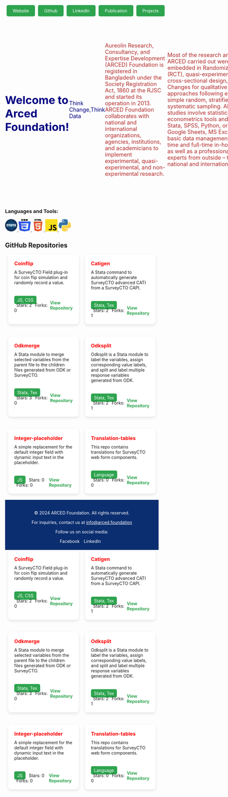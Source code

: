 <body >
<div style="display: flex; padding: 5px;">
  <a href="https://arced.foundation/" style="background-color: #2ea44f; color: white; padding: 10px 20px; text-decoration: none; border-radius: 5px; margin-right: 10px;">Website</a>
  <a href="https://github.com/ARCED-Foundation" style="background-color: #2ea44f; color: white; padding: 10px 20px; text-decoration: none; border-radius: 5px; margin-right: 10px;">Github</a>
  <a href="https://www.linkedin.com/company/aarced/?originalSubdomain=bd" style="background-color: #2ea44f; color: white; padding: 10px 20px; text-decoration: none; border-radius: 5px; margin-right: 10px;">LinkedIn</a>
  <a href="https://arced.foundation/publication.php" style="background-color: #2ea44f; color: white; padding: 10px 20px; text-decoration: none; border-radius: 5px; margin-right: 10px;">Publication</a>
  <a href="https://arced.foundation/project.php" style="background-color: #2ea44f; color: white; padding: 10px 20px; text-decoration: none; border-radius: 5px;">Projects</a>
</div>
 

<div style="width: 900px; height: 600px;    display: flex; justify-content: center; align-items: center; color: #b32c2c; font-size: 18px; border-radius: 0 0 10px 10px;">
<h1 style="color: navy; font-weight: bold; display: inline;">Welcome to Arced Foundation!</h1>
  <p style="color:navy">Think Change,Think Data</p>
  <p>
     Aureolin Research, Consultancy, and Expertise Development (ARCED) Foundation is registered in Bangladesh under the Society Registration Act, 1860 at the RJSC and started its operation in 2013. ARCED Foundation collaborates with national and international organizations, agencies, institutions, and academicians to implement experimental, quasi-experimental, and non-experimental research.

  Most of the research and studies that ARCED carried out were methodologically embedded in Randomized Controlled Trials (RCT), quasi-experimental methods, cross-sectional design, Most Significant Changes for qualitative analysis, and approaches following either or a mixture of simple random, stratified, clusters or systematic sampling. Almost all of its studies involve statistical and econometrics tools and models using Stata, SPSS, Python, or R along with Google Sheets, MS Excel, and Access for basic data management. ARCED has part-time and full-time in-house professionals as well as a professional setup to secure experts from outside – that entails both national and international professionals.
 </p>
</div>

 
<h3 align="left">Languages and Tools:</h3>
<p align="left">
  <!-- Dummy options added -->
  <a href="https://www.stata.com/" target="_blank" rel="noreferrer"> <img src="./assets/images/stata.png" alt="stata" width="40" height="40"/> </a>
  <a href="https://www.w3schools.com/css/" target="_blank" rel="noreferrer"> <img src="./assets/images/css.png" alt="css3" width="40" height="40"/> </a> 
  <a href="https://www.w3.org/html/" target="_blank" rel="noreferrer"> <img src="./assets/images/html.png" alt="html5" width="40" height="40"/> </a> 
  <a href="https://developer.mozilla.org/en-US/docs/Web/JavaScript" target="_blank" rel="noreferrer"> <img src="./assets/images/js.png" alt="javascript" width="40" height="40"/> </a> 
  <a href="https://www.python.org" target="_blank" rel="noreferrer"> <img src="./assets/images/python.jpeg" alt="python" width="40" height="40"/> </a> 
</p>

<h2>GitHub Repositories</h2>

 
  <!-- Add other repository items similarly -->

  <div style="display: flex; flex-wrap: wrap; justify-content: center; gap: 20px;">

  <!-- Coinflip Repository Card -->
  <div style="width: calc(50% - 20px); background-color: #ffffff; color: #1a1a1a; border-radius: 10px; box-shadow: 0px 4px 10px rgba(0, 0, 0, 0.1); margin-bottom: 20px; transition: transform 0.3s ease;">
    <div style="padding: 20px;">
      <h3 style="margin: 0;color:red">Coinflip</h3>
      <p style="margin: 10px 0 0;">A SurveyCTO Field plug-in for coin flip simulation and randomly record a value.</p>
    </div>
    <div style="padding: 20px;">
      <div style="display: flex; justify-content: space-between; align-items: center;">
        <div>
          <span style="background-color: #2ea44f; color: white; padding: 5px 10px; border-radius: 5px;">JS, CSS</span>
          <span style="margin-left: 7px;">Stars: 2</span>
          <span style="margin-left: 7px;">Forks: 0</span>
        </div>
        <a href="https://github.com/ARCED-Foundation/coinflip" style="text-decoration: none; color: #2ea44f; font-weight: bold;">View Repository</a>
      </div>
    </div>
  </div>

  <!-- Catigen Repository Card -->
  <div style="width: calc(50% - 20px); background-color: #ffffff; color: #1a1a1a; border-radius: 10px; box-shadow: 0px 4px 10px rgba(0, 0, 0, 0.1); margin-bottom: 20px; transition: transform 0.3s ease;">
    <div style="padding: 20px;">
      <h3 style="margin: 0;color:red">Catigen</h3>
      <p style="margin: 10px 0 0;">A Stata command to automatically generate SurveyCTO advanced CATI from a SurveyCTO CAPI.</p>
    </div>
    <div style="padding: 20px;">
      <div style="display: flex; justify-content: space-between; align-items: center;">
        <div>
          <span style="background-color: #2ea44f; color: white; padding: 5px 10px; border-radius: 5px;">Stata, Tex</span>
          <span style="margin-left: 7px;">Stars: 2</span>
          <span style="margin-left: 7px;">Forks: 1</span>
        </div>
        <a href="https://github.com/ARCED-Foundation/catigen" style="text-decoration: none; color: #2ea44f; font-weight: bold;">View Repository</a>
      </div>
    </div>
  </div>

  <!-- Odkmerge Repository Card -->
  <div style="width: calc(50% - 20px); background-color: #ffffff; color: #1a1a1a; border-radius: 10px; box-shadow: 0px 4px 10px rgba(0, 0, 0, 0.1); margin-bottom: 20px; transition: transform 0.3s ease;">
    <div style="padding: 20px;">
      <h3 style="margin: 0;color:red">Odkmerge</h3>
      <p style="margin: 10px 0 0;">A Stata module to merge selected variables from the parent file to the children files generated from ODK or SurveyCTO.</p>
    </div>
    <div style="padding: 20px;">
      <div style="display: flex; justify-content: space-between; align-items: center;">
        <div>
          <span style="background-color: #2ea44f; color: white; padding: 5px 10px; border-radius: 5px;">Stata, Tex</span>
          <span style="margin-left: 7px;">Stars: 3</span>
          <span style="margin-left: 7px;">Forks: 0</span>
        </div>
        <a href="https://github.com/ARCED-Foundation/odkmerge" style="text-decoration: none; color: #2ea44f; font-weight: bold;">View Repository</a>
      </div>
    </div>
  </div>

  <!-- Odksplit Repository Card -->
  <div style="width: calc(50% - 20px); background-color: #ffffff; color: #1a1a1a; border-radius: 10px; box-shadow: 0px 4px 10px rgba(0, 0, 0, 0.1); margin-bottom: 20px; transition: transform 0.3s ease;">
    <div style="padding: 20px;">
      <h3 style="margin: 0;color:red">Odksplit</h3>
      <p style="margin: 10px 0 0;">Odksplit is a Stata module to label the variables, assign corresponding value labels, and split and label multiple response variables generated from ODK.</p>
    </div>
    <div style="padding: 20px;">
      <div style="display: flex; justify-content: space-between; align-items: center;">
        <div>
          <span style="background-color: #2ea44f; color: white; padding: 5px 10px; border-radius: 5px;">Stata, Tex</span>
          <span style="margin-left: 7px;">Stars: 2</span>
          <span style="margin-left: 7px;">Forks: 1</span>
        </div>
        <a href="https://github.com/ARCED-Foundation/odksplit" style="text-decoration: none; color: #2ea44f; font-weight: bold;">View Repository</a>
      </div>
    </div>
  </div>

  <!-- Integer-placeholder Repository Card -->
  <div style="width: calc(50% - 20px); background-color: #ffffff; color: #1a1a1a; border-radius: 10px; box-shadow: 0px 4px 10px rgba(0, 0, 0, 0.1); margin-bottom: 20px; transition: transform 0.3s ease;">
    <div style="padding: 20px;">
      <h3 style="margin: 0;color:red">Integer-placeholder</h3>
      <p style="margin: 10px 0 0;">A simple replacement for the default integer field with dynamic input text in the placeholder.</p>
    </div>
    <div style="padding: 20px;">
      <div style="display: flex; justify-content: space-between; align-items: center;">
        <div>
          <span style="background-color: #2ea44f; color: white; padding: 5px 10px; border-radius: 5px;">JS</span>
          <span style="margin-left: 7px;">Stars: 0</span>
          <span style="margin-left: 7px;">Forks: 0</span>
        </div>
        <a href="https://github.com/ARCED-Foundation/integer-placeholder" style="text-decoration: none; color: #2ea44f; font-weight: bold;">View Repository</a>
      </div>
    </div>
  </div>

  <!-- Translation-tables Repository Card -->
  <div style="width: calc(50% - 20px); background-color: #ffffff; color: #1a1a1a; border-radius: 10px; box-shadow: 0px 4px 10px rgba(0, 0, 0, 0.1); margin-bottom: 20px; transition: transform 0.3s ease;">
    <div style="padding: 20px;">
      <h3 style="margin: 0;color:red">Translation-tables</h3>
      <p style="margin: 10px 0 0;">This repo contains translations for SurveyCTO web form components.</p>
    </div>
    <div style="padding: 20px;">
      <div style="display: flex; justify-content: space-between; align-items: center;">
        <div>
          <span style="background-color: #2ea44f; color: white; padding: 5px 10px; border-radius: 5px;">Language</span>
          <span style="margin-left: 7px;">Stars: 0</span>
          <span style="margin-left: 7px;">Forks: 0</span>
        </div>
        <a href="https://github.com/ARCED-Foundation/translation-tables" style="text-decoration: none; color: #2ea44f; font-weight: bold;">View Repository</a>
      </div>
    </div>
  </div>

</div>


 

<footer style="background-color: #0a2e6f; color: white; padding: 20px; text-align: center;">
  <p>&copy; 2024 ARCED Foundation. All rights reserved.</p>
  <p>For inquiries, contact us at <a href="mailto:info@arced.foundation" style="color: white; text-decoration: underline;">info@arced.foundation</a></p>
  <p>Follow us on social media:</p>
  <div>
    <a href="#" style="color: white; text-decoration: none; margin-right: 10px;">Facebook</a>
    <a  href="https://www.linkedin.com/company/aarced/?originalSubdomain=bd" style="color: white; text-decoration: none; margin-right: 10px;">LinkedIn</a>
  </div>
</footer>

</body>


<div style="display: flex; flex-wrap: wrap; justify-content: center; gap: 20px;">

  <!-- Coinflip Repository Card -->
  <div style="width: calc(50% - 20px); background-color: #ffffff; color: #1a1a1a; border-radius: 10px; box-shadow: 0px 4px 10px rgba(0, 0, 0, 0.1); margin-bottom: 20px; transition: transform 0.3s ease; cursor: pointer;" onmouseover="this.style.transform='translateY(-5px)'; this.style.boxShadow='0px 8px 20px rgba(0, 0, 0, 0.2)';" onmouseout="this.style.transform='translateY(0)'; this.style.boxShadow='0px 4px 10px rgba(0, 0, 0, 0.1)';">
    <div style="padding: 20px;">
      <h3 style="margin: 0;color:red">Coinflip</h3>
      <p style="margin: 10px 0 0;">A SurveyCTO Field plug-in for coin flip simulation and randomly record a value.</p>
    </div>
    <div style="padding: 20px;">
      <div style="display: flex; justify-content: space-between; align-items: center;">
        <div>
          <span style="background-color: #2ea44f; color: white; padding: 5px 10px; border-radius: 5px;">JS, CSS</span>
          <span style="margin-left: 7px;">Stars: 2</span>
          <span style="margin-left: 7px;">Forks: 0</span>
        </div>
        <a href="https://github.com/ARCED-Foundation/coinflip" style="text-decoration: none; color: #2ea44f; font-weight: bold;">View Repository</a>
      </div>
    </div>
  </div>

  <!-- Catigen Repository Card -->
  <div style="width: calc(50% - 20px); background-color: #ffffff; color: #1a1a1a; border-radius: 10px; box-shadow: 0px 4px 10px rgba(0, 0, 0, 0.1); margin-bottom: 20px; transition: transform 0.3s ease; cursor: pointer;" onmouseover="this.style.transform='translateY(-5px)'; this.style.boxShadow='0px 8px 20px rgba(0, 0, 0, 0.2)';" onmouseout="this.style.transform='translateY(0)'; this.style.boxShadow='0px 4px 10px rgba(0, 0, 0, 0.1)';">
    <div style="padding: 20px;">
      <h3 style="margin: 0;color:red">Catigen</h3>
      <p style="margin: 10px 0 0;">A Stata command to automatically generate SurveyCTO advanced CATI from a SurveyCTO CAPI.</p>
    </div>
    <div style="padding: 20px;">
      <div style="display: flex; justify-content: space-between; align-items: center;">
        <div>
          <span style="background-color: #2ea44f; color: white; padding: 5px 10px; border-radius: 5px;">Stata, Tex</span>
          <span style="margin-left: 7px;">Stars: 2</span>
          <span style="margin-left: 7px;">Forks: 1</span>
        </div>
        <a href="https://github.com/ARCED-Foundation/catigen" style="text-decoration: none; color: #2ea44f; font-weight: bold;">View Repository</a>
      </div>
    </div>
  </div>

  <!-- Odkmerge Repository Card -->
  <div style="width: calc(50% - 20px); background-color: #ffffff; color: #1a1a1a; border-radius: 10px; box-shadow: 0px 4px 10px rgba(0, 0, 0, 0.1); margin-bottom: 20px; transition: transform 0.3s ease; cursor: pointer;" onmouseover="this.style.transform='translateY(-5px)'; this.style.boxShadow='0px 8px 20px rgba(0, 0, 0, 0.2)';" onmouseout="this.style.transform='translateY(0)'; this.style.boxShadow='0px 4px 10px rgba(0, 0, 0, 0.1)';">
    <div style="padding: 20px;">
      <h3 style="margin: 0;color:red">Odkmerge</h3>
      <p style="margin: 10px 0 0;">A Stata module to merge selected variables from the parent file to the children files generated from ODK or SurveyCTO.</p>
    </div>
    <div style="padding: 20px;">
      <div style="display: flex; justify-content: space-between; align-items: center;">
        <div>
          <span style="background-color: #2ea44f; color: white; padding: 5px 10px; border-radius: 5px;">Stata, Tex</span>
          <span style="margin-left: 7px;">Stars: 3</span>
          <span style="margin-left: 7px;">Forks: 0</span>
        </div>
        <a href="https://github.com/ARCED-Foundation/odkmerge" style="text-decoration: none; color: #2ea44f; font-weight: bold;">View Repository</a>
      </div>
    </div>
  </div>

  <!-- Odksplit Repository Card -->
  <div style="width: calc(50% - 20px); background-color: #ffffff; color: #1a1a1a; border-radius: 10px; box-shadow: 0px 4px 10px rgba(0, 0, 0, 0.1); margin-bottom: 20px; transition: transform 0.3s ease; cursor: pointer;" onmouseover="this.style.transform='translateY(-5px)'; this.style.boxShadow='0px 8px 20px rgba(0, 0, 0, 0.2)';" onmouseout="this.style.transform='translateY(0)'; this.style.boxShadow='0px 4px 10px rgba(0, 0, 0, 0.1)';">
    <div style="padding: 20px;">
      <h3 style="margin: 0;color:red">Odksplit</h3>
      <p style="margin: 10px 0 0;">Odksplit is a Stata module to label the variables, assign corresponding value labels, and split and label multiple response variables generated from ODK.</p>
    </div>
    <div style="padding: 20px;">
      <div style="display: flex; justify-content: space-between; align-items: center;">
        <div>
          <span style="background-color: #2ea44f; color: white; padding: 5px 10px; border-radius: 5px;">Stata, Tex</span>
          <span style="margin-left: 7px;">Stars: 2</span>
          <span style="margin-left: 7px;">Forks: 1</span>
        </div>
        <a href="https://github.com/ARCED-Foundation/odksplit" style="text-decoration: none; color: #2ea44f; font-weight: bold;">View Repository</a>
      </div>
    </div>
  </div>

  <!-- Integer-placeholder Repository Card -->
  <div style="width: calc(50% - 20px); background-color: #ffffff; color: #1a1a1a; border-radius: 10px; box-shadow: 0px 4px 10px rgba(0, 0, 0, 0.1); margin-bottom: 20px; transition: transform 0.3s ease; cursor: pointer;" onmouseover="this.style.transform='translateY(-5px)'; this.style.boxShadow='0px 8px 20px rgba(0, 0, 0, 0.2)';" onmouseout="this.style.transform='translateY(0)'; this.style.boxShadow='0px 4px 10px rgba(0, 0, 0, 0.1)';">
    <div style="padding: 20px;">
      <h3 style="margin: 0;color:red">Integer-placeholder</h3>
      <p style="margin: 10px 0 0;">A simple replacement for the default integer field with dynamic input text in the placeholder.</p>
    </div>
    <div style="padding: 20px;">
      <div style="display: flex; justify-content: space-between; align-items: center;">
        <div>
          <span style="background-color: #2ea44f; color: white; padding: 5px 10px; border-radius: 5px;">JS</span>
          <span style="margin-left: 7px;">Stars: 0</span>
          <span style="margin-left: 7px;">Forks: 0</span>
        </div>
        <a href="https://github.com/ARCED-Foundation/integer-placeholder" style="text-decoration: none; color: #2ea44f; font-weight: bold;">View Repository</a>
      </div>
    </div>
  </div>

  <!-- Translation-tables Repository Card -->
  <div style="width: calc(50% - 20px); background-color: #ffffff; color: #1a1a1a; border-radius: 10px; box-shadow: 0px 4px 10px rgba(0, 0, 0, 0.1); margin-bottom: 20px; transition: transform 0.3s ease; cursor: pointer;" onmouseover="this.style.transform='translateY(-5px)'; this.style.boxShadow='0px 8px 20px rgba(0, 0, 0, 0.2)';" onmouseout="this.style.transform='translateY(0)'; this.style.boxShadow='0px 4px 10px rgba(0, 0, 0, 0.1)';">
    <div style="padding: 20px;">
      <h3 style="margin: 0;color:red">Translation-tables</h3>
      <p style="margin: 10px 0 0;">This repo contains translations for SurveyCTO web form components.</p>
    </div>
    <div style="padding: 20px;">
      <div style="display: flex; justify-content: space-between; align-items: center;">
        <div>
          <span style="background-color: #2ea44f; color: white; padding: 5px 10px; border-radius: 5px;">Language</span>
          <span style="margin-left: 7px;">Stars: 0</span>
          <span style="margin-left: 7px;">Forks: 0</span>
        </div>
        <a href="https://github.com/ARCED-Foundation/translation-tables" style="text-decoration: none; color: #2ea44f; font-weight: bold;">View Repository</a>
      </div>
    </div>
  </div>

</div>



